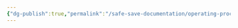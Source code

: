 ```yaml
---
{"dg-publish":true,"permalink":"/safe-save-documentation/operating-procedures/refund-policy/"}
---
```


